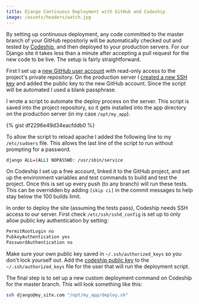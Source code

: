 ```yaml
---
title: Django Continuous Deployment with GitHub and Codeship
image: /assets/headers/watch.jpg
---
```


By setting up continuous deployment, any code committed to the master branch of your GitHub repositoriy will be automatically checked out and tested by [Codeship](https://codeship.com), and then deployed to your production servers. For our Django site it takes less than a minute after accepting a pull request for the new code to be live. The setup is fairly straightforward.

First I set up a [new GitHub user account](https://developer.github.com/guides/managing-deploy-keys/#machine-users) with read-only access to the project's private repository. On the production server I [created a new SSH key](https://help.github.com/articles/generating-ssh-keys/) and added the public key to the new GitHub account. Since the script will be automated I used a blank passphrase.

I wrote a script to automate the deploy process on the server. This script is saved into the project repository, so it gets installed into the app directory on the production server (in my case `/opt/my_app`). 

{% gist df2296e49d34eacfddb0 %}

To allow the script to reload apache I added the following line to my `/etc/sudoers` file. This allows the last line of the script to run without prompting for a password.

```bash
django ALL=(ALL) NOPASSWD: /usr/sbin/service
```

On Codeship I set up a free account, linked it to the GitHub project, and set up the environment variables and test commands to build and test the project. Once this is set up every push (to any branch) will run these tests. This can be overridden by adding `[skip ci]` in the commit messages to help stay below the 100 builds limit.

In order to deploy the site (assuming the tests pass), Codeship needs SSH access to our server. First check `/etc/ssh/sshd_config` is set up to only allow public key authentication by setting:

```bash
PermitRootLogin no
PubkeyAuthentication yes
PasswordAuthentication no
```

Make sure your own public key saved in `~/.ssh/authorized_keys` so you don't lock yourself out. Add the [codeship public key](https://codeship.com/documentation/continuous-integration/where-can-i-find-the-ssh-public-key-for-my-project/) to the `~/.ssh/authorized_keys` file for the user that will run the deployment script.

The final step is to set up a new custom deployment command on Codeship for the master branch. This will look something like this:

```bash
ssh django@my_site.com "/opt/my_app/deploy.sh"
```